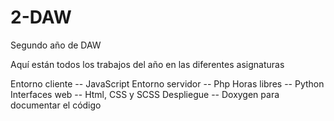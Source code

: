# 2-DAW
Segundo año de DAW

Aquí están todos los trabajos del año en las diferentes asignaturas

Entorno cliente  -- JavaScript
Entorno servidor -- Php
Horas libres     -- Python
Interfaces web   -- Html, CSS y SCSS
Despliegue       -- Doxygen para documentar el código
